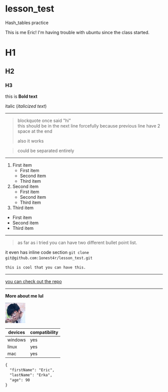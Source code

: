 # lesson_test
Hash_tables practice 

This is me Eric! I'm having trouble with ubuntu since the 
class started.

# H1
## H2
### H3

this is **Bold text**

italic (*italicized text*)

---

> blockquote once said "hi"  
> this should be in the next line forcefully because previous line have 2 space at the end
>
>also it works

>could be separated entirely

---

1. First item 
   - First item
   - Second item
   - Third item
2. Second item
   - First item
   - Second item
   - Third item
3. Third item
- First item
- Second item
- Third item
  
---

>as far as i tried you can have two different bullet point list.

it even has inline code section
`git clone git@github.com:1onest4r/lesson_test.git`

```
this is cool that you can have this.
```

---

[you can check out the repo](https://github.com/1onest4r/lesson_test)

---

**More about me lul**

![this is image of ](lmao.jpg)

| devices| compatibility |
| --- | --- |
| windows | yes |
| linux | yes |
| mac | yes |

```
{
  "firstName": "Eric",
  "lastName": "Erka",
  "age": 90
}
```